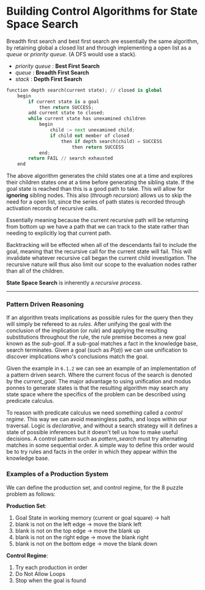 
# Building Control Algorithms for State Space Search 

Breadth first search and best first search are essentially the same algorithm, by retaining global a closed list and through implementing a open list as a *queue* or *priority queue*. (A DFS would use a stack).

- *priority queue* : **Best First Search**
- *queue* : **Breadth First Search** 
- *stack* : **Depth First Search** 

```python 
function depth search(current state); // closed is global
	begin
		if current state is a goal
			then return SUCCESS;
		add current state to closed;
		while current state has unexamined children
			begin
				child := next unexamined child;
				if child not member of closed
					then if depth search(child) = SUCCESS
						then return SUCCESS
			end;
		return FAIL // search exhausted
	end
```

The above algorithm generates the child states one at a time and explores their children states one at a time before generating the sibling state. If the goal state is reached than this is a good path to take. This will allow for __ignoring__ sibling nodes. This also (_through recursion_) allows us to skip the need for a open list, since the series of path states is recorded through activation records of recursive calls. 

Essentially meaning because the current recursive path will be returning from bottom up we have a path that we can track to the state rather than needing to explicitly log that current path. 

Backtracking will be effected when all of the descendants fail to include the goal, meaning that the recursive call for the current state will fail. This will invalidate whatever recursive call began the current child investigation. The recursive nature will thus also limit our scope to the evaluation nodes rather than all of the children. 

__State Space Search__ is inherently a _recursive process_. 

****
### Pattern Driven Reasoning 

If an algorithm treats implications as possible rules for the query then they will simply be refereed to as _rules_. After unifying the goal with the conclusion of the implication (or _rule_) and applying the resulting substitutions throughout the rule, the rule premise becomes a new goal known as the _sub-goal_. If a sub-goal matches a fact in the knowledge base, search terminates. Given a goal (such as $P(a)$) we can use unification to discover implications who's conclusions match the goal. 

Given the example in `6.1.2` we can see an example of an implementation of a pattern driven search. Where the current focus of the search is denoted by the _current_goal_. The major advantage to using unification and modus ponnes to generate states is that the resulting algorithm may search any state space where the specifics of the problem can be described using predicate calculus. 

To reason with predicate calculus we need something called a _control regime_. This way we can avoid meaningless paths, and loops within our traversal. Logic is _declarative_, and without a search strategy will it defines a state of possible inferences but it doesn't tell us how to make useful decisions. A control pattern such as _pattern_search_ must try alternating matches in some sequential order. A simple way to define this order would be to try rules and facts in the order in which they appear within the knowledge base. 

### Examples of a Production System

We can define the production set, and control regime, for the 8 puzzle problem as follows: 

__Production Set__:
1) Goal State in working memory (current or goal square) -> halt
2) blank is not on the left edge   -> move the blank left
3) blank is not on the top edge    -> move the blank up
4) blank is not on the right edge  -> move the blank right
5) blank is not on the bottom edge -> move the blank down

__Control Regime__: 
1) Try each production in order
2) Do Not Allow Loops
3) Stop when the goal is found

 